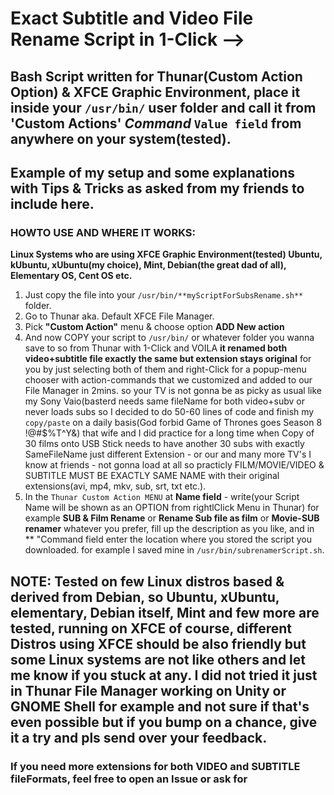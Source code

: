 # Exact Subtitle and Video File Rename Script in 1-Click -->


## Bash Script written for Thunar(Custom Action Option) & XFCE Graphic Environment, place it inside your `/usr/bin/` user folder and call it from 'Custom Actions' *Command* `Value field` from anywhere on your system(tested).


## Example of my setup and some explanations with Tips & Tricks as asked from my friends to include here.


### HOWTO USE AND WHERE IT WORKS:
**Linux Systems who are using XFCE Graphic Environment(tested) Ubuntu, kUbuntu, xUbuntu(my choice), Mint, Debian(the great dad of all), Elementary OS, Cent OS etc.**


1. Just copy the file into your `/usr/bin/**myScriptForSubsRename.sh**` folder.
2. Go to Thunar aka. Default XFCE File Manager.
3. Pick **"Custom Action"** menu & choose option **ADD New action**
4. And now COPY your script to `/usr/bin/` or whatever folder you wanna save to so from Thunar with 1-Click and VOILA **it renamed both video+subtitle file exactly the same but extension stays original** for you by just selecting both of them and right-Click for a popup-menu chooser with action-commands that we customized and added to our File Manager in 2mins. so your TV is not gonna be as picky as usual like my Sony Vaio(basterd needs same fileName for both video+subv or never loads subs so I decided to do 50-60 lines of code and finish my `copy/paste` on a daily basis(God forbid Game of Thrones goes Season 8 !@#$%T^Y&) that wife and I did practice for a long time when Copy of 30 films onto USB Stick needs to have another 30 subs with exactly SameFileName just different Extension - or our and many more TV's I know at friends - not gonna load at all so practicly FILM/MOVIE/VIDEO & SUBTITLE MUST BE EXACTLY SAME NAME with their original extensions(avi, mp4, mkv, sub, srt, txt etc.).
5. In the `Thunar Custom Action MENU` at **Name field** - write(your Script Name will be shown as an OPTION from rightlClick Menu in Thunar) for example **SUB & Film Rename** or **Rename Sub file as film** or **Movie-SUB renamer** whatever you prefer, fill up the description as you like, and in ** "Command field enter the location where you stored the script you downloaded.
for example I saved mine in `/usr/bin/subrenamerScript.sh`.


## NOTE: Tested on few Linux distros based & derived from Debian, so Ubuntu, xUbuntu, elementary, Debian itself, Mint and few more are tested, running on XFCE of course, different Distros using XFCE should be also friendly but some Linux systems are not like others and let me know if you stuck at any. I did not tried it just in Thunar File Manager working on Unity or GNOME Shell for example and not sure if that's even possible but if you bump on a chance, give it a try and pls send over your feedback.


### If you need more extensions for both VIDEO and SUBTITLE fileFormats, feel free to open an Issue or ask for

